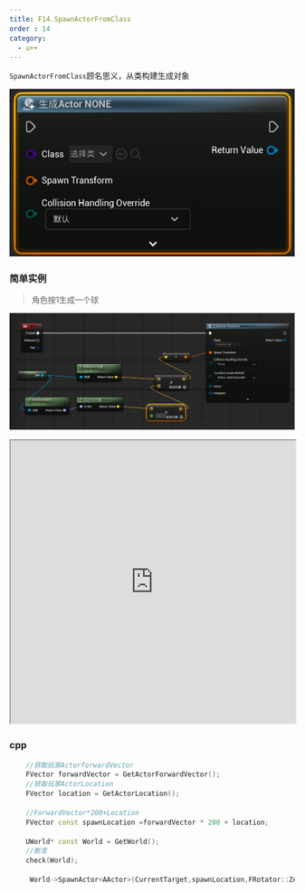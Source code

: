 ```yaml
---
title: F14.SpawnActorFromClass
order : 14
category:
  - u++
---
```


<chatmessage avatar="../../assets/emoji/hx.png" :avatarWidth="40" >

`SpawnActorFromClass`顾名思义，从类构建生成对象

</chatmessage>

![](..%2Fassets%2Fspawnact.png)

### 简单实例

>角色按1生成一个球

![](../assets/spwanActor.png)

<iframe src="https://blueprintue.com/render/tabw8zu8/" width="100%" height="500" scrolling="no" allowfullscreen></iframe>

### cpp

```cpp
	//获取玩家ActorforwardVector
	FVector forwardVector = GetActorForwardVector();
	//获取玩家ActorLocation
	FVector location = GetActorLocation();

	//ForwardVector*200+Location
	FVector const spawnLocation =forwardVector * 200 + location;

	UWorld* const World = GetWorld();
	//断言
	check(World);
	
	 World->SpawnActor<AActor>(CurrentTarget,spawnLocation,FRotator::ZeroRotator);
```



